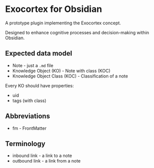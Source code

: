 # Exocortex for Obsidian

A prototype plugin implementing the Exocortex concept.

Designed to enhance cognitive processes and decision-making within Obsidian.

## Expected data model

- Note - just a `.md` file
- Knowledge Object (KO) - Note with class (KOC)
- Knowledge Object Class (KOC) - Classification of a note

Every KO should have properties:
- uid
- tags (with class)

## Abbreviations
- fm - FrontMatter 

## Terminology

- inbound link - a link to a note
- outbound link - a link from a note

